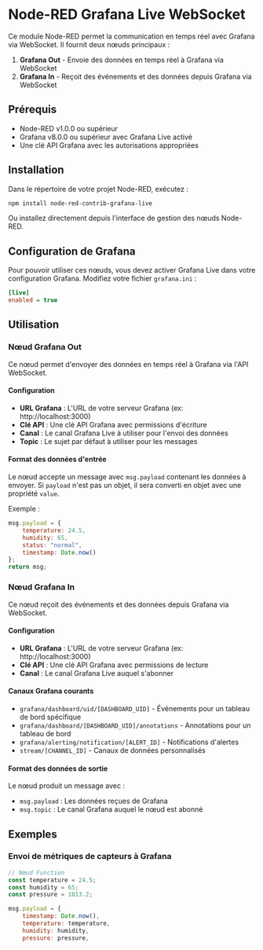 # Node-RED Grafana Live WebSocket

Ce module Node-RED permet la communication en temps réel avec Grafana via WebSocket. Il fournit deux nœuds principaux :

1. **Grafana Out** - Envoie des données en temps réel à Grafana via WebSocket
2. **Grafana In** - Reçoit des événements et des données depuis Grafana via WebSocket

## Prérequis

- Node-RED v1.0.0 ou supérieur
- Grafana v8.0.0 ou supérieur avec Grafana Live activé
- Une clé API Grafana avec les autorisations appropriées

## Installation

Dans le répertoire de votre projet Node-RED, exécutez :

```bash
npm install node-red-contrib-grafana-live
```

Ou installez directement depuis l'interface de gestion des nœuds Node-RED.

## Configuration de Grafana

Pour pouvoir utiliser ces nœuds, vous devez activer Grafana Live dans votre configuration Grafana. Modifiez votre fichier `grafana.ini` :

```ini
[live]
enabled = true
```

## Utilisation

### Nœud Grafana Out

Ce nœud permet d'envoyer des données en temps réel à Grafana via l'API WebSocket.

#### Configuration

- **URL Grafana** : L'URL de votre serveur Grafana (ex: http://localhost:3000)
- **Clé API** : Une clé API Grafana avec permissions d'écriture
- **Canal** : Le canal Grafana Live à utiliser pour l'envoi des données
- **Topic** : Le sujet par défaut à utiliser pour les messages

#### Format des données d'entrée

Le nœud accepte un message avec `msg.payload` contenant les données à envoyer. Si `payload` n'est pas un objet, il sera converti en objet avec une propriété `value`.

Exemple :
```javascript
msg.payload = {
    temperature: 24.5,
    humidity: 65,
    status: "normal",
    timestamp: Date.now()
};
return msg;
```

### Nœud Grafana In

Ce nœud reçoit des événements et des données depuis Grafana via WebSocket.

#### Configuration

- **URL Grafana** : L'URL de votre serveur Grafana (ex: http://localhost:3000)
- **Clé API** : Une clé API Grafana avec permissions de lecture
- **Canal** : Le canal Grafana Live auquel s'abonner

#### Canaux Grafana courants

- `grafana/dashboard/uid/[DASHBOARD_UID]` - Événements pour un tableau de bord spécifique
- `grafana/dashboard/[DASHBOARD_UID]/annotations` - Annotations pour un tableau de bord
- `grafana/alerting/notification/[ALERT_ID]` - Notifications d'alertes
- `stream/[CHANNEL_ID]` - Canaux de données personnalisés

#### Format des données de sortie

Le nœud produit un message avec :
- `msg.payload` : Les données reçues de Grafana
- `msg.topic` : Le canal Grafana auquel le nœud est abonné

## Exemples

### Envoi de métriques de capteurs à Grafana

```javascript
// Nœud Function
const temperature = 24.5;
const humidity = 65;
const pressure = 1013.2;

msg.payload = {
    timestamp: Date.now(),
    temperature: temperature,
    humidity: humidity,
    pressure: pressure,